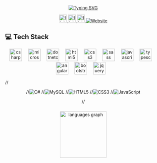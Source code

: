 <div align="center">
<a href="https://git.io/typing-svg"><img src="https://readme-typing-svg.herokuapp.com?font=Fira+Code&weight=500&size=22&duration=4000&pause=500&width=435&lines=Hi+there%2C+I'm+Abdalrhman+Gamal;Backend+Developer" alt="Typing SVG" />
</a>

<p>
  <a href="https://www.linkedin.com/in/abdalrhman-gamal" target="_blank">
    <img src="https://img.shields.io/static/v1?message=LinkedIn&logo=linkedin&label=&color=0077B5&logoColor=white&labelColor=&style=for-the-badge" height="25" alt="linkedin logo"  />
  </a>
  <a href="mailto:abdalrhmangamal.dev@gmail.com" target="_blank">
    <img src="https://img.shields.io/static/v1?message=Gmail&logo=gmail&label=&color=D14836&logoColor=white&labelColor=&style=for-the-badge" height="25" alt="linkedin logo"  />
  </a>
  <a href="https://api.whatsapp.com/send/?phone=201040313631" target="_blank">
    <img src="https://img.shields.io/badge/-Whatsapp-075e54?style=for-the-badge&logo=Whatsapp&logoColor=white" height="25" alt="linkedin logo"  />
  </a>
    <a href="https://abdalrhman80.github.io/My-Portfolio/">
    <img src="https://img.shields.io/badge/Website-000000?style=for-the-badge&logo=About.me&logoColor=white" alt="Website"/>
  </a>
</p>

</div>


## 💻 Tech Stack

<div align="center">
  <img src="https://cdn.jsdelivr.net/gh/devicons/devicon/icons/csharp/csharp-original.svg" height="40" alt="csharp logo"  />
  <img width="12" />
  <img src="https://cdn.jsdelivr.net/gh/devicons/devicon/icons/microsoftsqlserver/microsoftsqlserver-plain.svg" height="40" alt="microsoftsqlserver logo"  />
  <img width="12" />
  <img src="https://cdn.jsdelivr.net/gh/devicons/devicon/icons/dotnetcore/dotnetcore-original.svg" height="40" alt="dotnetcore logo"  />
  <img width="12" /> 
  <img src="https://cdn.jsdelivr.net/gh/devicons/devicon/icons/html5/html5-original.svg" height="40" alt="html5 logo"  />
  <img width="12" />
  <img src="https://cdn.jsdelivr.net/gh/devicons/devicon/icons/css3/css3-original.svg" height="40" alt="css3 logo"  />
  <img width="12" />
  <img src="https://cdn.jsdelivr.net/gh/devicons/devicon/icons/sass/sass-original.svg" height="40" alt="sass logo"  />
  <img width="12" />
  <img src="https://cdn.jsdelivr.net/gh/devicons/devicon/icons/javascript/javascript-original.svg" height="40" alt="javascript logo"  />
  <img width="12" />
  <img src="https://cdn.jsdelivr.net/gh/devicons/devicon/icons/typescript/typescript-original.svg" height="40" alt="typescript logo"  />
  <img width="12" />
  <img src="https://cdn.jsdelivr.net/gh/devicons/devicon/icons/angularjs/angularjs-original.svg" height="40" alt="angular logo"  />
  <img width="12" />
  <img src="https://cdn.jsdelivr.net/gh/devicons/devicon/icons/bootstrap/bootstrap-original.svg" height="40" alt="bootstrap logo"  />
  <img width="12" />
  <img src="https://cdn.jsdelivr.net/gh/devicons/devicon/icons/jquery/jquery-original.svg" height="40" alt="jquery logo"  />
  <img width="12" />
</div>

//<div align="center">

//![C#](https://img.shields.io/badge/csharp-3776AB?style=for-the-badge&logo=csharp&logoColor=white)
//![MySQL](https://img.shields.io/badge/MySQL-4479A1?style=for-the-badge&logo=mysql&logoColor=white)
//![HTML5](https://img.shields.io/badge/HTML5-E34F26?style=for-the-badge&logo=html5&logoColor=white)
//![CSS3](https://img.shields.io/badge/CSS3-1572B6?style=for-the-badge&logo=css3&logoColor=white)
//![JavaScript](https://img.shields.io/badge/JavaScript-F7DF1E?style=for-the-badge&logo=javascript&logoColor=black)

//</div>

###
###

<div align="center">
  <img src="https://github-readme-stats.vercel.app/api/top-langs?username=abdalrhman80&locale=en&hide_title=false&layout=compact&card_width=320&langs_count=5&theme=dracula&hide_border=false&order=" height="150" alt="languages graph"  />
</div>
